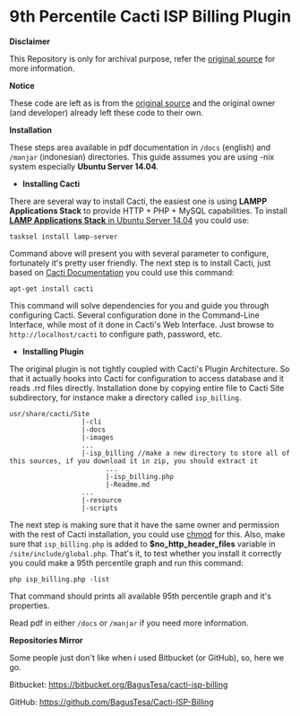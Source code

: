 # 9th Percentile Cacti ISP Billing Plugin #

**Disclaimer**

This Repository is only for archival purpose, refer the [original source](http://forums.cacti.net/viewtopic.php?t=19887) for more information.

**Notice**

These code are left as is from the [original source](http://forums.cacti.net/viewtopic.php?t=19887) and the original owner (and developer) already left these code to their own.

**Installation**

These steps area available in pdf documentation in `/docs` (english) and `/manjar` (indonesian) directories. This guide assumes you are using -nix system especially **Ubuntu Server 14.04**.

* **Installing Cacti**

There are several way to install Cacti, the easiest one is using **LAMPP Applications Stack** to provide HTTP + PHP + MySQL capabilities. To install [**LAMP Applications Stack** in Ubuntu Server 14.04](https://help.ubuntu.com/lts/serverguide/lamp-overview.html) you could use:

```
tasksel install lamp-server
```

Command above will present you with several parameter to configure, fortunately it's pretty user friendly. The next step is to install Cacti, just based on [Cacti Documentation](http://cacti.net/download_cacti.php) you could use this command:

```
apt-get install cacti
```

This command will solve dependencies for you and guide you through configuring Cacti. Several configuration done in the Command-Line Interface, while most of it done in Cacti's Web Interface. Just browse to `http://localhost/cacti` to configure path, password, etc.

* **Installing Plugin**

The original plugin is not tightly coupled with Cacti's Plugin Architecture. So that it actually hooks into Cacti for configuration to access database and it reads .rrd files directly. Installation done by copying entire file to Cacti Site subdirectory, for instance make a directory called `isp_billing`.

```
usr/share/cacti/Site
                  |-cli
                  |-docs
                  |-images
                  ...
                  |-isp_billing //make a new directory to store all of this sources, if you download it in zip, you should extract it
                        ...
                        |-isp_billing.php
                        |-Readme.md
                  ...
                  |-resource
                  |-scripts
```
The next step is making sure that it have the same owner and permission with the rest of Cacti installation, you could use [chmod](http://ss64.com/bash/chmod.html) for this. Also, make sure that `isp_billing.php` is added to **$no_http_header_files** variable in `/site/include/global.php`. That's it, to test whether you install it correctly you could make a 95th percentile graph and run this command:

```
php isp_billing.php -list
```

That command should prints all available 95th percentile graph and it's properties.

Read pdf in either `/docs` or `/manjar` if you need more information.

**Repositories Mirror**

Some people just don't like when i used Bitbucket (or GitHub), so, here we go.

Bitbucket: https://bitbucket.org/BagusTesa/cacti-isp-billing

GitHub: https://github.com/BagusTesa/Cacti-ISP-Billing
